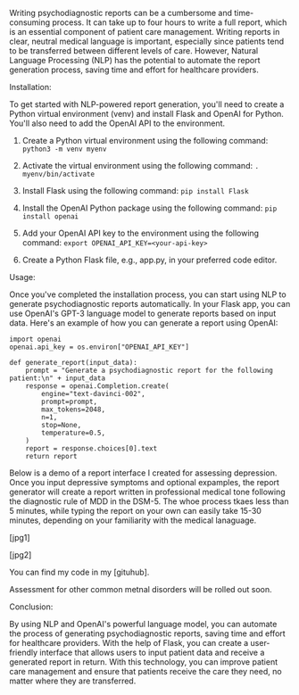 Writing psychodiagnostic reports can be a cumbersome and time-consuming process. It can take up to four hours to write a full report, which is an essential component of patient care management. Writing reports in clear, neutral medical language is important, especially since patients tend to be transferred between different levels of care. However, Natural Language Processing (NLP) has the potential to automate the report generation process, saving time and effort for healthcare providers.

Installation:

To get started with NLP-powered report generation, you'll need to create a Python virtual environment (venv) and install Flask and OpenAI for Python. You'll also need to add the OpenAI API to the environment.

1. Create a Python virtual environment using the following command:
```python3 -m venv myenv```

2. Activate the virtual environment using the following command:
```. myenv/bin/activate```

3. Install Flask using the following command:
```pip install Flask```

4. Install the OpenAI Python package using the following command:
```pip install openai```

5. Add your OpenAI API key to the environment using the following command:
```export OPENAI_API_KEY=<your-api-key>```

6. Create a Python Flask file, e.g., app.py, in your preferred code editor.

Usage:

Once you've completed the installation process, you can start using NLP to generate psychodiagnostic reports automatically. In your Flask app, you can use OpenAI's GPT-3 language model to generate reports based on input data. Here's an example of how you can generate a report using OpenAI:

```
import openai
openai.api_key = os.environ["OPENAI_API_KEY"]

def generate_report(input_data):
    prompt = "Generate a psychodiagnostic report for the following patient:\n" + input_data
    response = openai.Completion.create(
        engine="text-davinci-002",
        prompt=prompt,
        max_tokens=2048,
        n=1,
        stop=None,
        temperature=0.5,
    )
    report = response.choices[0].text
    return report
```

Below is a demo of a report interface I created for assessing depression. Once you input depressive symptoms and optional expamples, the report generator will create a report written in professional medical tone following the diagnostic rule of MDD in the DSM-5. The whoe process tkaes less than 5 minutes, while typing the report on your own can easily take 15-30 minutes, depending on your familiarity with the medical lanaguage. 

[jpg1]

[jpg2]

You can find my code in my [gituhub].

Assessment for other common metnal disorders will be rolled out soon.

Conclusion:

By using NLP and OpenAI's powerful language model, you can automate the process of generating psychodiagnostic reports, saving time and effort for healthcare providers. With the help of Flask, you can create a user-friendly interface that allows users to input patient data and receive a generated report in return. With this technology, you can improve patient care management and ensure that patients receive the care they need, no matter where they are transferred.
